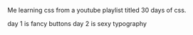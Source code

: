 Me learning css from a youtube playlist titled 30 days of css.

day 1 is fancy buttons
day 2 is sexy typography